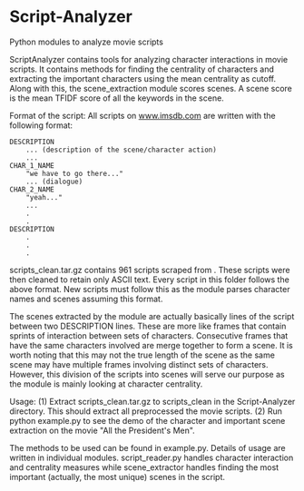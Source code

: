 # Script-Analyzer
Python modules to analyze movie scripts

ScriptAnalyzer contains tools for analyzing character interactions in movie scripts. It contains methods for finding the centrality of characters and extracting the important characters using the mean centrality as cutoff. Along with this, the scene_extraction module scores scenes. A scene score is the mean TFIDF score of all the keywords in the scene.

Format of the script:
All scripts on www.imsdb.com are written with the following format:

    DESCRIPTION
        ... (description of the scene/character action)
        ...
    CHAR_1_NAME
        "we have to go there..."
        ... (dialogue)
    CHAR_2_NAME
        "yeah..."
        ...
        .
        .
    DESCRIPTION
        .
        .
        .

scripts_clean.tar.gz contains 961 scripts scraped from <link to all scripts>. These scripts were then cleaned to retain only ASCII text. Every script in this folder follows the above format. New scripts must follow this as the module parses character names and scenes assuming this format.

The scenes extracted by the module are actually basically lines of the script between two DESCRIPTION lines. These are more like frames that contain sprints of interaction between sets of characters. Consecutive frames that have the same characters involved are merge together to form a scene. It is worth noting that this may not the true length of the scene as the same scene may have multiple frames involving distinct sets of characters. However, this division of the scripts into scenes will serve our purpose as the module is mainly looking at character centrality.

Usage:
(1) Extract scripts_clean.tar.gz to scripts_clean in the Script-Analyzer directory. This should extract all preprocessed the movie scripts.
(2) Run python example.py to see the demo of the character and important scene extraction on the movie "All the President's Men".

The methods to be used can be found in example.py. Details of usage are written in individual modules. script_reader.py handles character interaction and centrality measures while scene_extractor handles finding the most important (actually, the most unique) scenes in the script.
